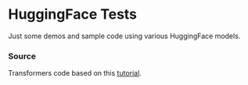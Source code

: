# HuggingFace Tests

Just some demos and sample code using various HuggingFace models.

### Source

Transformers code based on this [tutorial](https://youtu.be/QEaBAZQCtwE?si=UJLZZzXK3yeMKvcc).